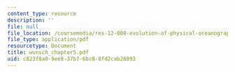 ```yaml
---
content_type: resource
description: ''
file: null
file_location: /coursemedia/res-12-000-evolution-of-physical-oceanography-spring-2007/c823f8a09ee837b76bc88fd2cab26093_wunsch_chapter5.pdf
file_type: application/pdf
resourcetype: Document
title: wunsch_chapter5.pdf
uid: c823f8a0-9ee8-37b7-6bc8-8fd2cab26093
---
```

